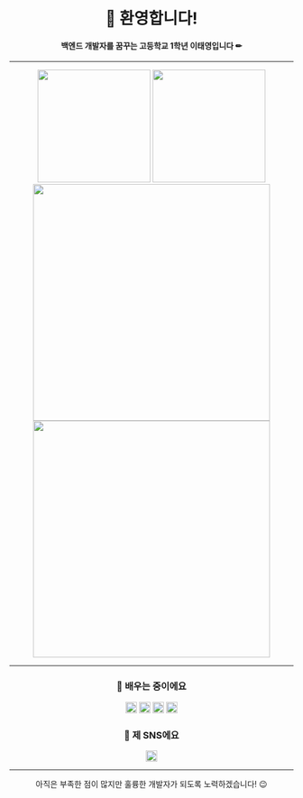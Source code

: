 <h1 align="center">👋 환영합니다!</h1>
<h4 align="center">백엔드 개발자를 꿈꾸는 고등학교 1학년 이태영입니다 ✏</h4>
<hr>
<p align="center">
  <img src="https://github-readme-stats.vercel.app/api?username=Daybreak312&show_icons=true&theme=dracula" height=200>
  <img src="https://github-readme-stats.vercel.app/api/top-langs/?username=Daybreak312&langs_count=5&theme=dracula" height=200><br>
  <img src="http://mazassumnida.wtf/api/v2/generate_badge?boj=leety6073" width=420>
  <img src="https://mazandi.herokuapp.com/api?handle=leety6073&theme=dracula" width=420>
</p>
<hr>
<h3 align="center">📖 배우는 중이에요</h3>
<div align="center">
  <img src="https://img.shields.io/badge/C-00599C?style=flat&logo=C&logoColor=white" art="C" height=20>
  <img src="https://img.shields.io/badge/JAVA-EA2D2E?style=flat&logoColor=white" art="JAVA" height=20>
  <img src="https://img.shields.io/badge/Spring-6DB33F?style=flat&logo=Spring&logoColor=white" art="Spring" height=20>
  <img src="https://img.shields.io/badge/gitkraken-179287?style=flat&logo=gitkraken&logoColor=white" art="gitkraken" height=20>
</div>
<h3 align="center">💬 제 SNS에요</h3>
<div align="center">
  <a href="www.instagram.com/tae._.young_07" target="_blank"><img src="https://img.shields.io/badge/instagram-E4405F?style=flat&logo=instagram&logoColor=white" art="C" height=20></a>
</div>
<hr>
<p align="center">아직은 부족한 점이 많지만 훌륭한 개발자가 되도록 노력하겠습니다! 😉</p>

